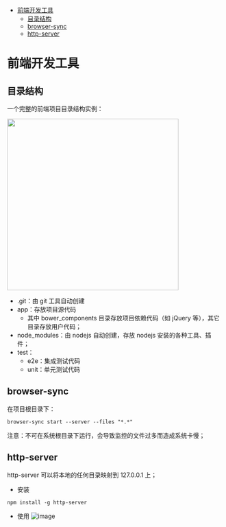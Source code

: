 - [前端开发工具](#%E5%89%8D%E7%AB%AF%E5%BC%80%E5%8F%91%E5%B7%A5%E5%85%B7)
  - [目录结构](#%E7%9B%AE%E5%BD%95%E7%BB%93%E6%9E%84)
  - [browser-sync](#browser-sync)
  - [http-server](#http-server)

# 前端开发工具 

## 目录结构

一个完整的前端项目目录结构实例：   

<img src="http://otaivnlxc.bkt.clouddn.com/jpg/2017/9/25/c5870a89bb08a6a2900d39911aa67f50.jpg" style="height:400px"/>


- .git：由 git 工具自动创建
- app：存放项目源代码
	- 其中 bower_components 目录存放项目依赖代码（如 jQuery 等），其它目录存放用户代码；
- node_modules：由 nodejs 自动创建，存放 nodejs 安装的各种工具、插件；
- test：
	- e2e：集成测试代码
	- unit：单元测试代码

## browser-sync 

在项目根目录下：
```
browser-sync start --server --files "*.*"
```
注意：不可在系统根目录下运行，会导致监控的文件过多而造成系统卡慢；


## http-server 
http-server 可以将本地的任何目录映射到 127.0.0.1 上；

- 安装
```
npm install -g http-server
```

- 使用
![image](http://otaivnlxc.bkt.clouddn.com/jpg/2017/9/25/5ea6b2f888f496a96ef34eade7132dfd.jpg)



